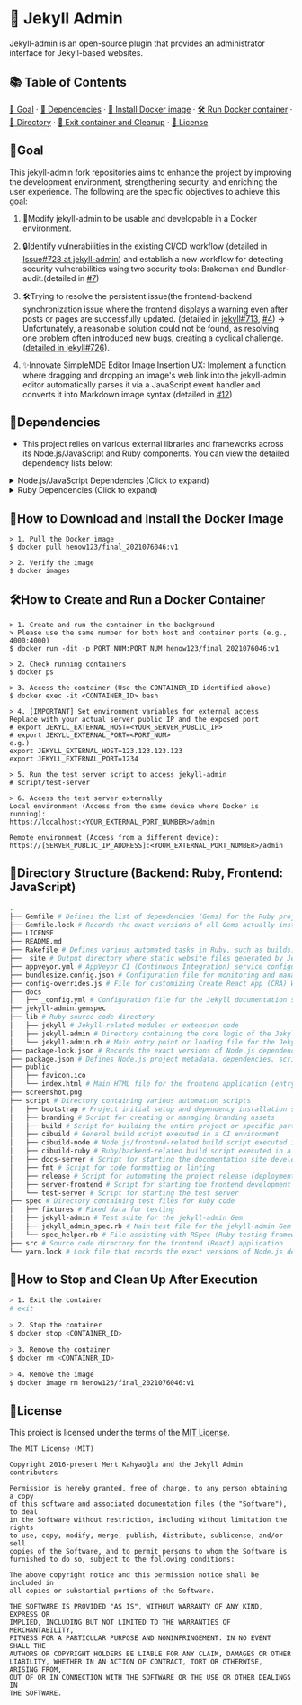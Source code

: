 # 🧪 Jekyll Admin
Jekyll-admin is an open-source plugin that provides an administrator interface for Jekyll-based websites. 
## 📚 Table of Contents

[🚀 Goal](#goal) · [🔗 Dependencies](#dependencies) · [🧪 Install Docker image](#how-to-download-and-install-the-docker-image) · [🛠️ Run Docker container](#how-to-create-and-run-a-docker-container) · [📁 Directory](#directory-structure-backend-ruby-frontend-javascript) · [🧹 Exit container and Cleanup](#how-to-stop-and-clean-up-after-execution) · [📜 License](#license)


## 🚀Goal
This jekyll-admin fork repositories aims to enhance the project by improving the development environment, strengthening security, and enriching the user experience. The following are the specific objectives to achieve this goal:

1. 🐳Modify jekyll-admin to be usable and developable in a Docker environment.

2. 🔒Identify vulnerabilities in the existing CI/CD workflow (detailed in [Issue#728 at jekyll-admin](https://github.com/jekyll/jekyll-admin/issues/728)) and establish a new workflow for detecting security vulnerabilities using two security tools: Brakeman and Bundler-audit.(detailed in [#7](https://github.com/cbnuLeehyunwoo/jekyll-admin/issues/7))

3. 🛠️Trying to resolve the persistent issue(the frontend-backend synchronization issue where the frontend displays a warning even after posts or pages are successfully updated. (detailed in [jekyll#713](https://github.com/jekyll/jekyll-admin/issues/713), [#4](https://github.com/cbnuLeehyunwoo/jekyll-admin/issues/4)) → Unfortunately, a reasonable solution could not be found, as resolving one problem often introduced new bugs, creating a cyclical challenge.([detailed in jekyll#726](https://github.com/jekyll/jekyll-admin/issues/726)).

4. ✨Innovate SimpleMDE Editor Image Insertion UX: Implement a function where dragging and dropping an image's web link into the jekyll-admin editor automatically parses it via a JavaScript event handler and converts it into Markdown image syntax (detailed in [#12](https://github.com/cbnuLeehyunwoo/jekyll-admin/issues/12))

## 🔗Dependencies
- This project relies on various external libraries and frameworks across its Node.js/JavaScript and Ruby components. You can view the detailed dependency lists below:

<details>
<summary>Node.js/JavaScript Dependencies (Click to expand)</summary> 

``` bash
# Production Dependencies

*  brace: 0.9.1
*  classnames: 2.2.6
*  highlight.js: ^9.17.1
*  isomorphic-fetch: 2.2.1
*  js-yaml: 3.13.1
*  lodash: ^4.17.20
*  moment: 2.24.0
*  prop-types: ^15.7.2
*  react: 15.4.1
*  react-ace: 4.1.5
*  react-document-title: ^2.0.3
*  react-dom: 15.4.1
*  react-dropzone: 3.10.0
*  react-hotkeys: ^0.9.0
*  react-modal: ^1.7.3
*  react-notification-system: 0.2.17
*  react-redux: 5.0.1
*  react-router: 3.0.0
*  react-router-redux: 4.0.8
*  react-textarea-autosize: ^5.1.0
*  react-widgets: 4.4.11
*  react-widgets-moment: 4.0.27
*  redux: 3.6.0
*  redux-logger: 2.6.1
*  redux-thunk: 2.1.0
*  rimraf: ^3.0.2
*  simplemde: 1.11.2
*  sortablejs: 1.8.4
*  underscore: 1.9.1

# Development Dependencies

*  bundlesize: ^0.18.0
*  coveralls: ^3.0.9
*  enzyme: ^2.6.0
*  husky: ^0.14.3
*  identity-obj-proxy: ^3.0.0
*  lint-staged: ^4.3.0
*  moment-locales-webpack-plugin: ^1.1.2
*  nock: 10.0.6
*  node-sass: 4.13.1
*  npm-run-all: 4.1.5
*  prettier: ^1.19.1
*  react-addons-test-utils: 15.4.1
*  react-app-rewire-webpack-bundle-analyzer: ^1.1.0
*  react-app-rewired: ^2.1.5
*  react-scripts: 3.4.0
*  react-test-renderer: 15.4.1
*  redux-immutable-state-invariant: 1.2.4
*  redux-mock-store: ^1.0.4
*  webpack-bundle-analyzer: ^3.6.0
```
</details>
<details>
<summary>Ruby Dependencies (Click to expand)</summary>

``` bash
# Runtime Dependencies

*  jekyll: >= 3.7, < 5.0
*  rackup: ~> 2.0
*  sinatra: ~> 4.0
*  sinatra-contrib: ~> 4.0

# Development Dependencies

*  gem-release: ~> 0.7
*  jekyll-redirect-from
*  sinatra-cross_origin: ~> 0.3

# Documentation Dependencies

*  jekyll-seo-tag
*  jekyll-sitemap

# Test Dependencies
*  jekyll: (version depends on ENV["JEKYLL_VERSION"])
*  bigdecimal: (conditional, if RUBY_VERSION >= "3.4" and JEKYLL_VERSION == "~> 3.9")
*  kramdown-parser-gfm: (conditional, if JEKYLL_VERSION == "~> 3.9")
*  rack-test: ~> 2.0
*  rake: >= 10.0
*  rspec: ~> 3.4
*  rubocop-jekyll: ~> 0.14.0
```
</details>

## 🧪How to Download and Install the Docker Image
``` text
> 1. Pull the Docker image
$ docker pull henow123/final_2021076046:v1

> 2. Verify the image
$ docker images
```
<h2 id="how-to-create-and-run-a-docker-container">🛠️How to Create and Run a Docker Container</h2>

``` text
> 1. Create and run the container in the background
> Please use the same number for both host and container ports (e.g., 4000:4000)
$ docker run -dit -p PORT_NUM:PORT_NUM henow123/final_2021076046:v1

> 2. Check running containers
$ docker ps

> 3. Access the container (Use the CONTAINER_ID identified above)
$ docker exec -it <CONTAINER_ID> bash

> 4. [IMPORTANT] Set environment variables for external access
Replace with your actual server public IP and the exposed port
# export JEKYLL_EXTERNAL_HOST=<YOUR_SERVER_PUBLIC_IP>
# export JEKYLL_EXTERNAL_PORT=<PORT_NUM>
e.g.) 
export JEKYLL_EXTERNAL_HOST=123.123.123.123
export JEKYLL_EXTERNAL_PORT=1234

> 5. Run the test server script to access jekyll-admin
# script/test-server

> 6. Access the test server externally
Local environment (Access from the same device where Docker is running):
https://localhost:<YOUR_EXTERNAL_PORT_NUMBER>/admin

Remote environment (Access from a different device):
https://[SERVER_PUBLIC_IP_ADDRESS]:<YOUR_EXTERNAL_PORT_NUMBER>/admin
```
## 📁Directory Structure (Backend: Ruby, Frontend: JavaScript)

``` bash
.
├── Gemfile # Defines the list of dependencies (Gems) for the Ruby project
├── Gemfile.lock # Records the exact versions of all Gems actually installed when bundle install is executed
├── LICENSE
├── README.md
├── Rakefile # Defines various automated tasks in Ruby, such as builds, tests, and deployments
├── _site # Output directory where static website files generated by Jekyll from source files are stored
├── appveyor.yml # AppVeyor CI (Continuous Integration) service configuration file (primarily for automating builds and tests in Windows environments)
├── bundlesize.config.json # Configuration file for monitoring and managing JavaScript bundle sizes
├── config-overrides.js # File for customizing Create React App (CRA) Webpack settings without ejecting
├── docs
│   ├── _config.yml # Configuration file for the Jekyll documentation site
├── jekyll-admin.gemspec
├── lib # Ruby source code directory
│   ├── jekyll # Jekyll-related modules or extension code
│   ├── jekyll-admin # Directory containing the core logic of the Jekyll Admin plugin
│   └── jekyll-admin.rb # Main entry point or loading file for the Jekyll Admin Gem
├── package-lock.json # Records the exact versions of Node.js dependencies (packages) installed using npm
├── package.json # Defines Node.js project metadata, dependencies, scripts, etc.
├── public
│   ├── favicon.ico
│   └── index.html # Main HTML file for the frontend application (entry point for React app)
├── screenshot.png
├── script # Directory containing various automation scripts
│   ├── bootstrap # Project initial setup and dependency installation script
│   ├── branding # Script for creating or managing branding assets
│   ├── build # Script for building the entire project or specific parts
│   ├── cibuild # General build script executed in a CI environment
│   ├── cibuild-node # Node.js/frontend-related build script executed in a CI environment
│   ├── cibuild-ruby # Ruby/backend-related build script executed in a CI environment
│   ├── docs-server # Script for starting the documentation site development server
│   ├── fmt # Script for code formatting or linting
│   ├── release # Script for automating the project release (deployment) process
│   ├── server-frontend # Script for starting the frontend development server
│   └── test-server # Script for starting the test server
├── spec # Directory containing test files for Ruby code
│   ├── fixtures # Fixed data for testing
│   ├── jekyll-admin # Test suite for the jekyll-admin Gem
│   ├── jekyll_admin_spec.rb # Main test file for the jekyll-admin Gem
│   └── spec_helper.rb # File assisting with RSpec (Ruby testing framework) test configuration
├── src # Source code directory for the frontend (React) application
└── yarn.lock # Lock file that records the exact versions of Node.js dependencies installed using Yarn (Node.js package manager)
```
## 🧹How to Stop and Clean Up After Execution
``` bash
> 1. Exit the container
# exit

> 2. Stop the container
$ docker stop <CONTAINER_ID>

> 3. Remove the container
$ docker rm <CONTAINER_ID>

> 4. Remove the image
$ docker image rm henow123/final_2021076046:v1
```
## 📜License
This project is licensed  under the terms of the [MIT License](https://opensource.org/licenses/MIT).
```
The MIT License (MIT)

Copyright 2016-present Mert Kahyaoğlu and the Jekyll Admin contributors

Permission is hereby granted, free of charge, to any person obtaining a copy
of this software and associated documentation files (the "Software"), to deal
in the Software without restriction, including without limitation the rights
to use, copy, modify, merge, publish, distribute, sublicense, and/or sell
copies of the Software, and to permit persons to whom the Software is
furnished to do so, subject to the following conditions:

The above copyright notice and this permission notice shall be included in
all copies or substantial portions of the Software.

THE SOFTWARE IS PROVIDED "AS IS", WITHOUT WARRANTY OF ANY KIND, EXPRESS OR
IMPLIED, INCLUDING BUT NOT LIMITED TO THE WARRANTIES OF MERCHANTABILITY,
FITNESS FOR A PARTICULAR PURPOSE AND NONINFRINGEMENT. IN NO EVENT SHALL THE
AUTHORS OR COPYRIGHT HOLDERS BE LIABLE FOR ANY CLAIM, DAMAGES OR OTHER
LIABILITY, WHETHER IN AN ACTION OF CONTRACT, TORT OR OTHERWISE, ARISING FROM,
OUT OF OR IN CONNECTION WITH THE SOFTWARE OR THE USE OR OTHER DEALINGS IN
THE SOFTWARE.
```
